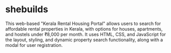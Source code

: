 # shebuilds
This web-based "Kerala Rental Housing Portal" allows users to search for affordable rental properties in Kerala, with options for houses, apartments, and hostels under ₹8,000 per month. It uses HTML, CSS, and JavaScript for the layout, styling, and dynamic property search functionality, along with a modal for user registration.
